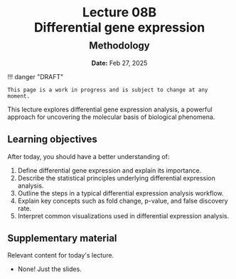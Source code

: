 <h1 style="margin-bottom: 0.4em; text-align: center;">
    <b>Lecture 08B</b><br>
    Differential gene expression
</h1>
<h2 style="margin-top: 0.0em; text-align: center;">
    Methodology
</h2>
<p style="text-align: center;">
    <b>Date:</b> Feb 27, 2025
</p>


!!! danger "DRAFT"

    This page is a work in progress and is subject to change at any moment.

This lecture explores differential gene expression analysis, a powerful approach for uncovering the molecular basis of biological phenomena.

## Learning objectives

After today, you should have a better understanding of:

1.  Define differential gene expression and explain its importance.
2.  Describe the statistical principles underlying differential expression analysis.
3.  Outline the steps in a typical differential expression analysis workflow.
4.  Explain key concepts such as fold change, p-value, and false discovery rate.
5.  Interpret common visualizations used in differential expression analysis.

## Supplementary material

Relevant content for today's lecture.

-   None! Just the slides.

<!-- ## Presentation

-   **View:** [slides.com/aalexmmaldonado/biosc1540-l10](https://slides.com/aalexmmaldonado/biosc1540-l10)
-   **Live link:** [slides.com/d/uhBDP3A/live](https://slides.com/d/uhBDP3A/live)
-   **Download:** [biosc1540-l10.pdf](/lectures/10/biosc1540-l10.pdf)

<iframe src="https://slides.com/aalexmmaldonado/biosc1540-l10/embed?byline=hidden&share=hidden" width="100%" height="600" title="BIOSC 1540: Lecture 10" scrolling="no" frameborder="0" webkitallowfullscreen mozallowfullscreen allowfullscreen></iframe> -->
